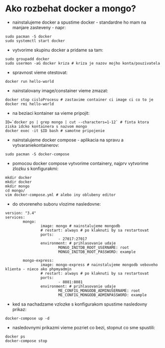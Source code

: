 # Ako rozbehat docker a mongo?

* nainstalujeme docker a spustime docker - standardne ho mam na manjare zasteveny - napr:
```
sudo pacman -S docker
sudo systemctl start docker
```
* vytvorime skupinu docker a pridame sa tam:
```
sudo groupadd docker
sudo usermon -aG docker kriza # kriza je nazov mojho konta/pouzivatela
```
* spravnost vieme otestovat:
```
docker run hello-world
```
* nainstalovany image/constainer vieme zmazat:
```
docker stop cisloProcesu # zastavime container ci image ci co to je
docker rmi hello-world
```
* na beziaci kontainer sa vieme pripojit:
```
ID=`docker ps | grep mongo | cut --characters=1-12` # finta ktora ziska idcko kontainera s nazvom mongo
docker exec -it $ID bash # samotne pripojenie
```

* nainstalujeme docker compose - aplikacia na spravu a vytvaraniekontainerov:
```
sudo pacman -S docker-compose
```
* pomocou docker compose vytvorime containery, najprv vytvorime zlozku s konfigurakmi:
```
mkdir docker
mkdir docker
mkdir mongo
cd mongo/
vim docker-compose.yml # alebo iny oblubeny editor
```
  * do otvoreneho suboru vlozime nasledovne: 
```
version: "3.4"
services:
        mongo:
                image: mongo # nainstalujeme mongodb
                # restart: always # po klaknuti by sa restartovat
                ports:
                        - 27017:27017
                environment: # prihlasovanie udaje
                        MONGO_INITDB_ROOT_USERNAME: root
                        MONGO_INITDB_ROOT_PASSWORD: example

        mongo-express:
                image: mongo-express # nainstalujeme mongodb veboveho klienta - nieco ako phpmyadmin
                # restart: always # po klaknuti by sa restartovat
                ports:
                        - 8081:8081
                environment: # prihlasovanie udaje
                        ME_CONFIG_MONGODB_ADMINUSERNAME: root
                        ME_CONFIG_MONGODB_ADMINPASSWORD: example

```
  * ked sa nachadzame vzlozke s konfigurakom spustime nasledovny prikaz:
```
docker-compose up -d
```

  * nasledovnymi prikazmi vieme pozriet co bezi, stopnut co sme spustili:
```
docker ps
docker-compose stop
```
